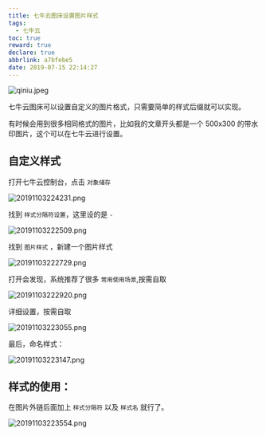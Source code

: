 ```yaml
---
title: 七牛云图床设置图片样式
tags:
  - 七牛云
toc: true
reward: true
declare: true
abbrlink: a7bfebe5
date: 2019-07-15 22:14:27
---
```


![qiniu.jpeg](https://cdn.anyway1314.cn/imageqiniu.jpeg-title)

七牛云图床可以设置自定义的图片格式，只需要简单的样式后缀就可以实现。

<!-- more -->

有时候会用到很多相同格式的图片，比如我的文章开头都是一个 500x300 的带水印图片，这个可以在七牛云进行设置。
## 自定义样式

打开七牛云控制台，点击 `对象储存` 

![20191103224231.png](https://cdn.anyway1314.cn/image20191103224231.png)


找到 `样式分隔符设置`，这里设的是 `-`

![20191103222509.png](https://cdn.anyway1314.cn/image20191103222509.png)

找到 `图片样式` ，新建一个图片样式

![20191103222729.png](https://cdn.anyway1314.cn/image20191103222729.png)

打开会发现，系统推荐了很多 `常用使用场景`,按需自取

![20191103222920.png](https://cdn.anyway1314.cn/image20191103222920.png)

详细设置，按需自取

![20191103223055.png](https://cdn.anyway1314.cn/image20191103223055.png)

最后，命名样式：

![20191103223147.png](https://cdn.anyway1314.cn/image20191103223147.png)

## 样式的使用：
在图片外链后面加上 `样式分隔符` 以及 `样式名` 就行了。

![20191103223554.png](https://cdn.anyway1314.cn/image20191103223554.png)